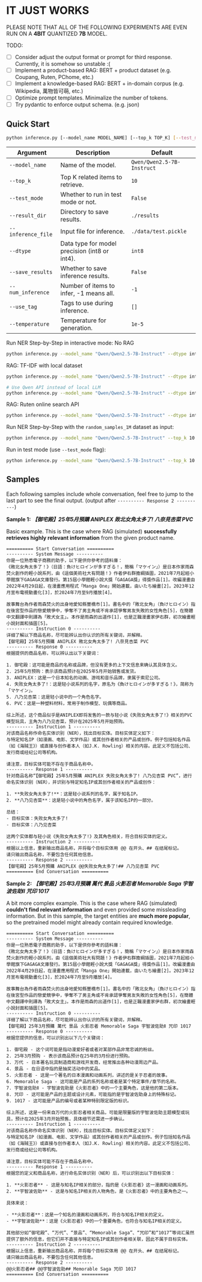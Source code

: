 # IT JUST WORKS

PLEASE NOTE THAT ALL OF THE FOLLOWING EXPERIMENTS ARE EVEN RUN ON A **4BIT** QUANTIZED **7B** MODEL.

TODO:
- [ ] Consider adjust the output format or prompt for third response. Currently, it is somehow so unstable :(
- [ ] Implement a product-based RAG: BERT + product dataset (e.g. Coupang, Ruten, PChome, etc.)
- [ ] Implement a knowledge-based RAG: BERT + in-domain corpus (e.g. Wikipedia, 萬物皆可萌, etc.)
- [ ] Optimize prompt templates. Minimalize the number of tokens.
- [ ] Try pydantic to enforce output schema. (e.g. json)

## Quick Start

```bash
python inference.py [--model_name MODEL_NAME] [--top_k TOP_K] [--test_mode] [--result_dir RESULT_DIR] [--inference_file INFERENCE_FILE] [--dtype {int8,int4}] [--save_results] [--num_inference NUM_INFERENCE] [--use_tag [USE_TAG [USE_TAG ...]]] [--temperature TEMPERATURE]
```

| Argument         | Description                                                   | Default                        |
|------------------|---------------------------------------------------------------|--------------------------------|
| `--model_name`   | Name of the model.                                            | `Qwen/Qwen2.5-7B-Instruct`     |
| `--top_k`        | Top K related items to retrieve.                              | `10`                           |
| `--test_mode`    | Whether to run in test mode or not.                           | `False`                        |
| `--result_dir`   | Directory to save results.                                    | `./results`                    |
| `--inference_file`| Input file for inference.                                    | `./data/test.pickle`           |
| `--dtype`        | Data type for model precision (int8 or int4).                 | `int8`                         |
| `--save_results` | Whether to save inference results.                            | `False`                        |
| `--num_inference`| Number of items to infer, -1 means all.                       | `-1`                           |
| `--use_tag`      | Tags to use during inference.                                 | `[]`                           |
| `--temperature`  | Temperature for generation.                                   | `1e-5`                         |

Run NER Step-by-Step in interactive mode: 
No RAG
```bash
python inference.py --model_name "Qwen/Qwen2.5-7B-Instruct" --dtype int4 --use_tag "品牌" --rag_type none -i
```

RAG: TF-IDF with local dataset
```bash
python inference.py --model_name "Qwen/Qwen2.5-7B-Instruct" --dtype int4 --use_tag "品牌" --rag_type tfidf --top_k 10 -i

# Use Qwen API instead of local LLM
python inference.py --model_name "Qwen/Qwen2.5-7B-Instruct" --dtype int4 --use_tag "品牌" --rag_type tfidf --top_k 10 -i --use_qwen_api true --qwen_api_radio 7B
```

RAG: Ruten online search API
```bash
python inference.py --model_name "Qwen/Qwen2.5-7B-Instruct" --dtype int4 --use_tag "品牌" --rag_type ruten --top_k 10 -i
```

Run NER Step-by-Step with the `random_samples_1M` dataset as input: 
```bash
python inference.py --model_name "Qwen/Qwen2.5-7B-Instruct" --top_k 10 --result_dir ./results --inference_file ./data/test.pickle --dtype int4 --save_results --num_inference -1 --use_tag "品牌"
```

Run in test mode (use `--test_mode` flag):
```bash
python inference.py --model_name "Qwen/Qwen2.5-7B-Instruct" --top_k 10 --result_dir ./results --inference_file ./data/test.pickle --dtype int4 --save_results True --num_inference -1 --use_tag "品牌" --test_mode
```

## Samples

Each following samples include whole conversation, feel free to jump to the last part to see the final output. (output after `---------- Response 2 ----------`)

**Sample 1: *【御宅殿】25年5月預購 ANIPLEX 敗北女角太多了! 八奈見杏菜 PVC***

Basic example. This is the case where RAG (simulated) **successfully retrieves highly relevant information** from the given product name.

```
========== Start Conversation ==========
---------- System Message ----------
你是一位熟悉電子商務的助手，以下是供你參考的語料庫：
《敗北女角太多了！》（日語：負けヒロインが多すぎる！，簡稱「マケイン」）是日本作家雨森焚火創作的輕小說系列，由《這個美術社大有問題！》作者伊右群擔綱插圖，2021年7月起經小學館旗下GAGAGA文庫發行。第15屆小學館輕小說大獎「GAGAGA獎」得獎作品[1]。改編漫畫由2022年4月29日起，在漫畫應用程式「Manga One」開始連載，由いたち繪畫[2]。2023年12月宣布電視動畫化[3]，於2024年7月至9月播放[4]。

故事舞台為作者雨森焚火的出身地愛知縣豐橋市[1]。書名中的「敗北女角」（負けヒロイン）指在後宮型作品的戀愛競爭中，爭奪不了男主角或不肯承認爭奪男友失敗的女性角色[5]，在簡體中文翻譯中則譯為「敗犬女主」。本作是雨森的出道作[1]，也是正職漫畫家伊右群，初次繪畫輕小說封面和插圖[5]。
---------- Instruction 0 ----------
详细了解以下商品名称，尽可能辨认出你认识的所有关键词，并解释。
【御宅殿】25年5月預購 ANIPLEX 敗北女角太多了! 八奈見杏菜 PVC
---------- Response 0 ----------
根据提供的商品名称，可以辨认出以下关键词：

1. 御宅殿：这可能是商品的名称或品牌，但没有更多的上下文信息来确认其具体含义。
2. 25年5月预购：表示该商品预计在2025年5月开始销售或发货。
3. ANIPLEX：这是一个日本知名的动画、游戏和音乐品牌，隶属于索尼公司。
4. 失败女角太多了!：这是轻小说系列的名字，原名为《負けヒロインが多すぎる！》，简称为「マケイン」。
5. 八乃见杏菜：这是轻小说中的一个角色名字。
6. PVC：这是一种塑料材料，常用于制作模型、玩偶等商品。

综上所述，这个商品似乎是ANIPLEX即将发售的一款与轻小说《失败女角太多了!》相关的PVC模型玩具，主角为八乃见杏菜，预计在2025年5月开始预购。
---------- Instruction 1 ----------
对该商品名称作命名实体识别（NER），找出目标实体。目标实体定义如下：
与特定知名IP（如漫画、电影、文学作品）或其创作者相关的产品或创作。例子包括知名作品（如《海贼王》）或直接与创作者本人（如J.K. Rowling）相关的内容。此定义不包括公司、发行商或经纪公司等机构。

请注意，目标实体可能不存在于商品名称中。
---------- Response 1 ----------
针对商品名称“【御宅殿】25年5月預購 ANIPLEX 失败女角太多了! 八乃见杏菜 PVC”，进行命名实体识别（NER），并识别与特定知名IP或其创作者相关的产品或创作：

1. **失败女角太多了!**：这是轻小说系列的名字，属于知名IP。
2. **八乃见杏菜**：这是轻小说中的角色名字，属于该知名IP的一部分。

总结：
- 目标实体：失败女角太多了!
- 目标实体：八乃见杏菜

这两个实体都与轻小说《失败女角太多了!》及其角色相关，符合目标实体的定义。
---------- Instruction 2 ----------
根据以上信息，重新输出商品名称，并将每个目标实体用 @@ 在开头、## 在结尾标记。
请只输出商品名称，不要包含任何其他信息。
---------- Response 2 ----------
【御宅殿】25年5月預購 ANIPLEX @@失败女角太多了!## 八乃见杏菜 PVC
========== End Conversation ==========
```

**Sample 2: *【御宅殿】25年3月預購 萬代 景品 火影忍者 Memorable Saga 宇智波佐助Ⅱ 咒印 1017***

A bit more complex example. This is the case where RAG (simulated) **couldn't find relevant information** and even provided some missleading information.
But in this sample, the target entities are **much more popular**, so the pretrained model might already contain required knowledge.

```
========== Start Conversation ==========
---------- System Message ----------
你是一位熟悉電子商務的助手，以下是供你參考的語料庫：
《敗北女角太多了！》（日語：負けヒロインが多すぎる！，簡稱「マケイン」）是日本作家雨森焚火創作的輕小說系列，由《這個美術社大有問題！》作者伊右群擔綱插圖，2021年7月起經小學館旗下GAGAGA文庫發行。第15屆小學館輕小說大獎「GAGAGA獎」得獎作品[1]。改編漫畫由2022年4月29日起，在漫畫應用程式「Manga One」開始連載，由いたち繪畫[2]。2023年12月宣布電視動畫化[3]，於2024年7月至9月播放[4]。

故事舞台為作者雨森焚火的出身地愛知縣豐橋市[1]。書名中的「敗北女角」（負けヒロイン）指在後宮型作品的戀愛競爭中，爭奪不了男主角或不肯承認爭奪男友失敗的女性角色[5]，在簡體中文翻譯中則譯為「敗犬女主」。本作是雨森的出道作[1]，也是正職漫畫家伊右群，初次繪畫輕小說封面和插圖[5]。
---------- Instruction 0 ----------
详细了解以下商品名称，尽可能辨认出你认识的所有关键词，并解释。
【御宅殿】25年3月預購 萬代 景品 火影忍者 Memorable Saga 宇智波佐助Ⅱ 咒印 1017
---------- Response 0 ----------
根据您提供的信息，可以识别出以下几个关键词：

1. 御宅殿 - 这个词可能是指动漫爱好者或者对某部作品非常忠诚的粉丝。
2. 25年3月预购 - 表示该商品预计在25年的3月份进行预购。
3. 万代 - 日本著名玩具制造商和游戏开发商，经常推出各种动漫周边产品。
4. 景品 - 在日语中指的是抽奖活动中的奖品。
5. 火影忍者 - 这是一个著名的日本漫画和动画系列，讲述的是关于忍者的故事。
6. Memorable Saga - 这可能是产品的系列名称或者是某个特定事件/章节的名称。
7. 宇智波佐助Ⅱ - 宇智波佐助是《火影忍者》中的一个主要角色，这是他的第二版本。
8. 咒印 - 这可能是产品的主题或设计元素，可能指的是宇智波佐助身上的特殊标记。
9. 1017 - 这可能是产品的编号或者某种特别限定版的标识。

综上所述，这是一份来自万代的火影忍者相关商品，可能是限量版的宇智波佐助主题模型或玩具，预计在2025年3月开始预售，具体细节还需进一步确认。
---------- Instruction 1 ----------
对该商品名称作命名实体识别（NER），找出目标实体。目标实体定义如下：
与特定知名IP（如漫画、电影、文学作品）或其创作者相关的产品或创作。例子包括知名作品（如《海贼王》）或直接与创作者本人（如J.K. Rowling）相关的内容。此定义不包括公司、发行商或经纪公司等机构。

请注意，目标实体可能不存在于商品名称中。
---------- Response 1 ----------
根据您的定义和商品名称，进行命名实体识别（NER）后，可以识别出以下目标实体：

1. **火影忍者** - 这是与知名IP相关的部分，指的是《火影忍者》这一漫画和动画系列。
2. **宇智波佐助** - 这是与知名IP相关的人物角色，是《火影忍者》中的主要角色之一。

具体来说：

- **火影忍者**：这是一个知名的漫画和动画系列，符合与知名IP相关的定义。
- **宇智波佐助**：这是《火影忍者》中的一个重要角色，也符合与知名IP相关的定义。

其他部分如“御宅殿”、“万代”、“景品”、“Memorable Saga”、“咒印”和“1017”等词汇虽然提供了额外的信息，但它们并不直接与特定知名IP或其创作者相关联，因此不属于目标实体。
---------- Instruction 2 ----------
根据以上信息，重新输出商品名称，并将每个目标实体用 @@ 在开头、## 在结尾标记。
请只输出商品名称，不要包含任何其他信息。
---------- Response 2 ----------
@@火影忍者## @@宇智波佐助## Memorable Saga 咒印 1017
========== End Conversation ==========
```